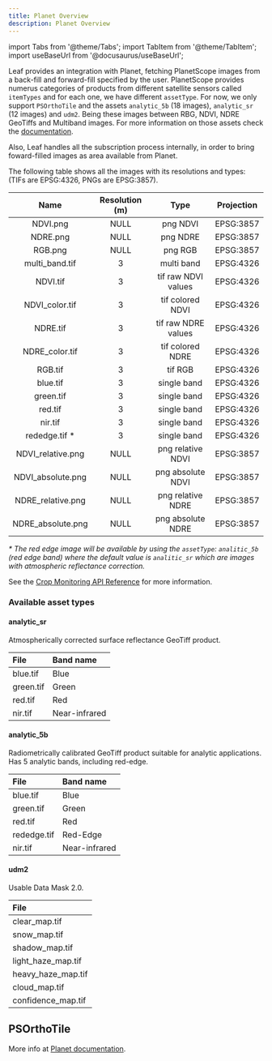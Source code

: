 ```yaml
---
title: Planet Overview
description: Planet Overview
---
```


import Tabs from '@theme/Tabs';
import TabItem from '@theme/TabItem';
import useBaseUrl from '@docusaurus/useBaseUrl';


<p align='justify'>

Leaf provides an integration with Planet, fetching PlanetScope images from a back-fill and forward-fill specified by 
the user. PlanetScope provides numerus categories of products from different satellite sensors 
called `itemTypes`  and 
for each one, we have different `assetType`. For now, we only support
`PSOrthoTile`  and the assets `analytic_5b`  (18 images), `analytic_sr` (12 images)  and `udm2`. Being these images 
between RBG, NDVI, NDRE GeoTiffs and Multiband images. For more information on those assets check the 
[documentation](https://developers.planet.com/docs/data/psorthotile/#available-asset-types).


Also, Leaf handles all the subscription process internally, in order to bring foward-filled images as area 
available from Planet. 

The following table shows all the images with its resolutions and types:
(TIFs are EPSG:4326, PNGs are EPSG:3857).

</p>

|       Name        | Resolution (m) |        Type         | Projection |
|:-----------------:|:--------------:|:-------------------:|:----------:|
|     NDVI.png      |      NULL      |      png NDVI       | EPSG:3857  |
|     NDRE.png      |      NULL      |      png NDRE       | EPSG:3857  |
|      RGB.png      |      NULL      |       png RGB       | EPSG:3857  |
|   multi_band.tif   |       3        |     multi  band     | EPSG:4326  |
|     NDVI.tif      |       3        | tif raw NDVI values | EPSG:4326  |
|  NDVI_color.tif   |       3        |  tif colored NDVI   | EPSG:4326  |
|     NDRE.tif      |       3        | tif raw NDRE values | EPSG:4326  |
|  NDRE_color.tif   |       3        |  tif colored NDRE   | EPSG:4326  |
|      RGB.tif      |       3        |       tif RGB       | EPSG:4326  |
|     blue.tif      |       3        |     single band     | EPSG:4326  |
|     green.tif     |       3        |     single band     | EPSG:4326  |
|      red.tif      |       3        |     single band     | EPSG:4326  |
|      nir.tif      |       3        |     single band     | EPSG:4326  |
|   rededge.tif *   |       3        |     single band     | EPSG:4326  |
| NDVI_relative.png |      NULL      |  png relative NDVI  | EPSG:3857  |
| NDVI_absolute.png |      NULL      |  png absolute NDVI  | EPSG:3857  |
| NDRE_relative.png |      NULL      |  png relative NDRE  | EPSG:3857  |
| NDRE_absolute.png |      NULL      |  png absolute NDRE  | EPSG:3857  |

<p align='justify'>

_* The red edge image will be available by using the `assetType`: `analitic_5b` (red edge band) where the default value is 
`analitic_sr` which are images with atmospheric reflectance correction._

See the [Crop Monitoring API Reference][crop_monitoring_endpoints] for more information.

</p>

[crop_monitoring_endpoints]: crop_monitoring_endpoints.md

### Available asset types

#### analytic_sr

Atmospherically corrected surface reflectance GeoTiff product.

| File           | Band name      |
|:---------------|:---------------|
| blue.tif       | Blue           |
| green.tif      | Green          |
| red.tif        | Red            |
| nir.tif        | Near-infrared  |


#### analytic_5b

<p align='justify'>

Radiometrically calibrated GeoTiff product suitable for analytic applications. Has 5 analytic bands, including red-edge.

</p>

| File           | Band name      |
|:---------------|:---------------|
| blue.tif       | Blue           |
| green.tif      | Green          |
| red.tif        | Red            |
| rededge.tif    | Red-Edge       |
| nir.tif        | Near-infrared  |

#### udm2
Usable Data Mask 2.0.

| File               |
|:-------------------|
| clear_map.tif      |
| snow_map.tif       |
| shadow_map.tif     |
| light_haze_map.tif |
| heavy_haze_map.tif |
| cloud_map.tif      |
| confidence_map.tif |

## PSOrthoTile
More info at [Planet documentation][planet_psorthotile].

[planet_psorthotile]: https://developers.planet.com/docs/data/psorthotile/

